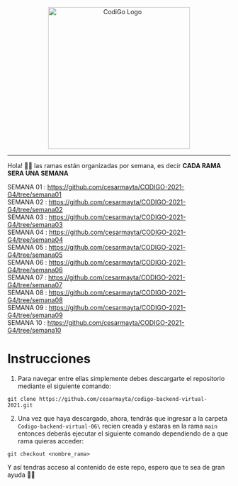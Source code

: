 <p align="center">
  <a href="https://www.tecsup.edu.pe/desarrolloweb/" target="blank"><img src="https://www.tecsup.edu.pe/desarrolloweb/img/logo-cod.svg" width="320" alt="CodiGo Logo" /></a>
</p>

---

Hola! 👋🏻 las ramas están organizadas por semana, es decir **CADA RAMA SERA UNA SEMANA**

SEMANA 01 : https://github.com/cesarmayta/CODIGO-2021-G4/tree/semana01</br>
SEMANA 02 : https://github.com/cesarmayta/CODIGO-2021-G4/tree/semana02</br>
SEMANA 03 : https://github.com/cesarmayta/CODIGO-2021-G4/tree/semana03</br>
SEMANA 04 : https://github.com/cesarmayta/CODIGO-2021-G4/tree/semana04</br>
SEMANA 05 : https://github.com/cesarmayta/CODIGO-2021-G4/tree/semana05</br>
SEMANA 06 : https://github.com/cesarmayta/CODIGO-2021-G4/tree/semana06</br>
SEMANA 07 : https://github.com/cesarmayta/CODIGO-2021-G4/tree/semana07</br>
SEMANA 08 : https://github.com/cesarmayta/CODIGO-2021-G4/tree/semana08</br>
SEMANA 09 : https://github.com/cesarmayta/CODIGO-2021-G4/tree/semana09</br>
SEMANA 10 : https://github.com/cesarmayta/CODIGO-2021-G4/tree/semana10</br>


# Instrucciones

1. Para navegar entre ellas simplemente debes descargarte el repositorio mediante el siguiente comando:

```
git clone https://github.com/cesarmayta/codigo-backend-virtual-2021.git
```

2. Una vez que haya descargado, ahora, tendrás que ingresar a la carpeta `Codigo-backend-virtual-06\` recien creada y estaras en la rama `main` entonces deberás ejecutar el siguiente comando dependiendo de a que rama quieras acceder:

```
git checkout <nombre_rama>
```

Y así tendras acceso al contenido de este repo, espero que te sea de gran ayuda 🙌🏻
